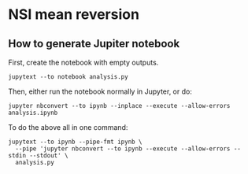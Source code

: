 # NSI mean reversion

## How to generate Jupiter notebook

First, create the notebook with empty outputs.

    jupytext --to notebook analysis.py

Then, either run the notebook normally in Jupyter, or do:

    jupyter nbconvert --to ipynb --inplace --execute --allow-errors analysis.ipynb

To do the above all in one command:

    jupytext --to ipynb --pipe-fmt ipynb \
      --pipe 'jupyter nbconvert --to ipynb --execute --allow-errors --stdin --stdout' \
      analysis.py
